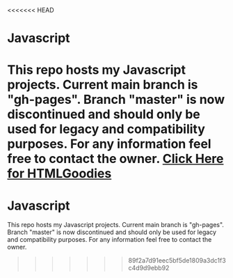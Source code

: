 <<<<<<< HEAD
# Javascript
This repo hosts my Javascript projects. Current main branch is "gh-pages". Branch "master" is now discontinued and should only be used for legacy and compatibility purposes. For any information feel free to contact the owner.
<A HREF="http://www.htmlgoodies.com">Click Here for HTMLGoodies</A>
=======
# Javascript
This repo hosts my Javascript projects. Current main branch is "gh-pages". Branch "master" is now discontinued and should only be used for legacy and compatibility purposes. For any information feel free to contact the owner.
>>>>>>> 89f2a7d91eec5bf5de1809a3dc1f3c4d9d9ebb92
